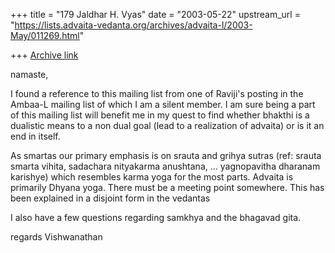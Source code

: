 +++
title = "179 Jaldhar H. Vyas"
date = "2003-05-22"
upstream_url = "https://lists.advaita-vedanta.org/archives/advaita-l/2003-May/011269.html"

+++
[Archive link](https://lists.advaita-vedanta.org/archives/advaita-l/2003-May/011269.html)

namaste,

I found a reference to this mailing list from one of
Raviji's posting in the Ambaa-L mailing list of which
I am a silent member. I am sure being a part of this
mailing list will benefit me in my quest to find
whether bhakthi is a dualistic means to a non dual
goal (lead to a realization of advaita) or is it an
end in itself.

As smartas our primary emphasis is on srauta and
grihya sutras (ref: srauta smarta vihita, sadachara
nityakarma anushtana, ... yagnopavitha dharanam
karishye) which resembles karma yoga for the most
parts. Advaita is primarily Dhyana yoga. There must be
a meeting point somewhere. This has been explained in
a disjoint form in the vedantas

I also have a few questions regarding samkhya and the
bhagavad gita.

regards
Vishwanathan

